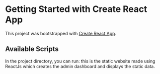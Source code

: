 # Getting Started with Create React App

This project was bootstrapped with [Create React App](https://github.com/facebook/create-react-app).

## Available Scripts

In the project directory, you can run:
this is the static website made using ReactJs which creates the admin dashboard and displays the static data.